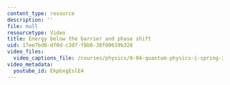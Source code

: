 ```yaml
---
content_type: resource
description: ''
file: null
resourcetype: Video
title: Energy below the barrier and phase shift
uid: 17ee7bd0-df0d-c3d7-f8b0-38f00639b328
video_files:
  video_captions_file: /courses/physics/8-04-quantum-physics-i-spring-2016/video-lectures/part-2/energy-below-the-barrier-and-phase-shift/EkpbxgEslE4.vtt
video_metadata:
  youtube_id: EkpbxgEslE4
---
```

